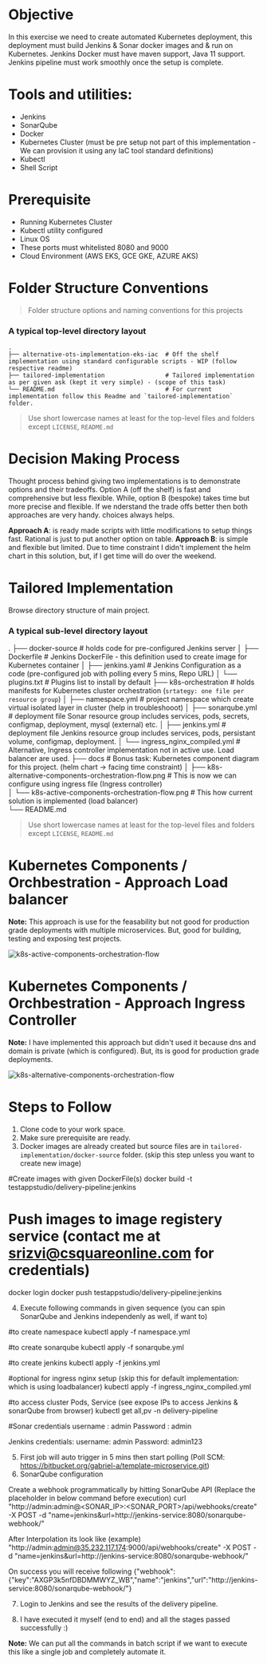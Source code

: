 # Objective
In this exercise we need to create automated Kubernetes deployment, this deployment must build Jenkins &amp; Sonar docker images and &amp; run on Kubernetes. Jenkins Docker must have maven support, Java 11 support. Jenkins pipeline must work smoothly once the setup is complete.

# Tools and utilities:
- Jenkins  
- SonarQube
- Docker 
- Kubernetes Cluster (must be pre setup not part of this implementation - We can provision it using any IaC tool standard definitions)
- Kubectl
- Shell Script

Prerequisite
============

- Running Kubernetes Cluster
- Kubectl utility configured
- Linux OS
- These ports must whitelisted 8080 and 9000 
- Cloud Environment (AWS EKS, GCE GKE, AZURE AKS)

Folder Structure Conventions
============================

> Folder structure options and naming conventions for this projects

### A typical top-level directory layout

	.
    ├── alternative-ots-implementation-eks-iac  # Off the shelf implementation using standard configurable scripts - WIP (follow respective readme) 
    ├── tailored-implementation  				# Tailored implementation as per given ask (kept it very simple) - (scope of this task)
    └── README.md								# For current implementation follow this Readme and `tailored-implementation` folder. 

> Use short lowercase names at least for the top-level files and folders except
> `LICENSE`, `README.md`

Decision Making Process
=======================

Thought process behind giving two implementations is to demonstrate options and their tradeoffs. Option A (off the shelf) is fast and comprehensive but less flexible. While, option B (bespoke) takes time but more precise and flexible. If we nderstand the trade offs better then both approaches are very handy. choices always helps.


**Approach A**: is ready made scripts with little modifications to setup things fast. Rational is just to put another option on table.
**Approach B**: is simple and flexible but limited. Due to time constraint I didn't implement the helm chart in this solution, but, if I get time will do over the weekend. 

Tailored Implementation
=======================

Browse directory structure of main project.

### A typical sub-level directory layout

.
	├── docker-source					# holds code for pre-configured Jenkins server 
	│   ├── Dockerfile						# Jenkins DockerFile - this definition used to create image for Kubernetes container
	│   ├── jenkins.yaml					# Jenkins Configuration as a code (pre-configured job with polling every 5 mins, Repo URL)
	│   └── plugins.txt						# Plugins list to install by default
	├── k8s-orchestration				# holds manifests for Kubernetes cluster orchestration (`srtategy: one file per resource group`)
	│   ├── namespace.yml					# project namespace which create virtual isolated layer in cluster (help in troubleshooot)
	│   ├── sonarqube.yml					# deployment file Sonar resource group includes services, pods, secrets, configmap, deployment, mysql (external) etc.
	│   ├── jenkins.yml						# deployment file Jenkins resource group includes services, pods, persistant volume, configmap, deployment.
	│   └── ingress_nginx_compiled.yml		# Alternative, Ingress controller implementation not in active use. Load balancer are used.
	├── docs											# Bonus task: Kubernetes component diagram for this project. (helm chart -> facing time constraint)
	│   ├── k8s-alternative-components-orchestration-flow.png	# This is now we can configure using ingress file (Ingress controller)	
	│   └── k8s-active-components-orchestration-flow.png		# This how current solution is implemented (load balancer)	
    └── README.md	
    
> Use short lowercase names at least for the top-level files and folders except
> `LICENSE`, `README.md`

Kubernetes Components / Orchbestration - Approach Load balancer 
===============================================================
**Note:** This approach is use for the feasability but not good for production grade deployments with multiple microservices. But, good for building, testing and exposing test projects.

![k8s-active-components-orchestration-flow](https://linuxacademy.com/site-content/uploads/2019/05/Screen-Shot-2019-04-17-at-10.58.43-AM-1024x769.png)

Kubernetes Components / Orchbestration - Approach Ingress Controller
====================================================================

**Note:** I have implemented this approach but didn't used it because dns and domain is private (which is configured). But, its is good for production grade deployments.

![k8s-alternative-components-orchestration-flow](https://linuxacademy.com/site-content/uploads/2019/05/Screen-Shot-2019-04-17-at-10.58.43-AM-1024x769.png)


Steps to Follow
===============

1) Clone code to your work space.
2) Make sure prerequisite are ready.
3) Docker images are already created but source files are in `tailored-implementation/docker-source` folder. (skip this step unless you want to create new image)

#Create images with given DockerFile(s)
docker build -t testappstudio/delivery-pipeline:jenkins

# Push images to image registery service (contact me at srizvi@csquareonline.com for credentials)
docker login
docker push testappstudio/delivery-pipeline:jenkins

4) Execute following commands in given sequence (you can spin SonarQube and Jenkins independenly as well, if want to)

#to create namespace
kubectl apply -f namespace.yml

#to create sonarqube
kubectl apply -f sonarqube.yml

#to create jenkins
kubectl apply -f jenkins.yml

#optional for ingress nginx setup (skip this for default implementation: which is using loadbalancer)
kubectl apply -f ingress_nginx_compiled.yml

#to access cluster Pods, Service  (see expose IPs to access Jenkins & sonarQube from browser)
kubectl get all,pv -n delivery-pipeline

#Sonar credentials
username : admin
Password : admin

Jenkins credentials:
username: admin
Password: admin123

5) First job will auto trigger in 5 mins then start polling (Poll SCM: https://bitbucket.org/gabriel-a/template-microservice.git)
6) SonarQube configuration

Create a webhook programmatically by hitting SonarQube API (Replace the placeholder in below command before execution) 
curl "http://admin:admin@<SONAR_IP>:<SONAR_PORT>/api/webhooks/create" -X POST -d "name=jenkins&url=http://jenkins-service:8080/sonarqube-webhook/"

After Interpolation its look like (example)
"http://admin:admin@35.232.117.174:9000/api/webhooks/create" -X POST -d "name=jenkins&url=http://jenkins-service:8080/sonarqube-webhook/"

On success you will receive following
{"webhook":{"key":"AXGP3k5nfDBDMMWYZ_WB","name":"jenkins","url":"http://jenkins-service:8080/sonarqube-webhook/"}
  
 
7) Login to Jenkins and see the results of the delivery pipeline.

8) I have executed it myself (end to end) and all the stages passed successfully :)

**Note:** We can put all the commands in batch script if we want to execute this like a single job and completely automate it. 